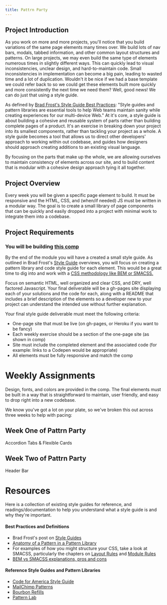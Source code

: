 ```yaml
---
title: Pattrn Party
---
```


## Project Introduction

As you work on more and more projects, you'll notice that you build variations of the same page elements many times over. We build lots of nav bars, modals, tabbed information, and other common layout structures and patterns. On large projects, we may even build the same type of elements numerous times in slightly different ways. This can quickly lead to visual inconsistencies, unclear design, and hard-to-maintain code. Small inconsistencies in implementation can become a big pain, leading to wasted time and a lot of duplication. Wouldn't it be nice if we had a base template we could refer back to so we could get these elements built more quickly and more consistently the next time we need them? Well, good news! We can do just that using a style guide.

As defined by [Brad Frost's Style Guide Best Practices](http://bradfrost.com/blog/post/style-guide-best-practices/): "Style guides and pattern libraries are essential tools to help Web teams maintain sanity while creating experiences for our multi-device Web." At it's core, a style guide is about building a cohesive and reusable system of parts rather than building complete pages of a product. It's an exercise in breaking down your project into its smallest components, rather than tackling your project as a whole. A style guide becomes a tool that allows us to direct other developers' approach to working within out codebase, and guides how designers should approach creating additions to an existing visual language.

By focusing on the parts that make up the whole, we are allowing ourselves to maintain consistency of elements across our site, and to build content that is modular with a cohesive design approach tying it all together.

## Project Overview

Every week you will be given a specific page element to build. It must be responsive and the HTML, CSS, and (when/if needed) JS must be written in a modular way. The goal is to create a small library of page components that can be quickly and easily dropped into a project with minimal work to integrate them into a codebase.

## Project Requirements

### You will be building [this comp](https://drive.google.com/file/d/0B_lPnjyMN6-CWklWcy1wUFA1SVE/view?usp=sharing)

By the end of the module you will have a created a small style guide. As outlined in Brad Frost's [Style Guide](http://bradfrost.com/blog/post/style-guides/) overviews, you will focus on creating a pattern library and code style guide for each element. This would be a great time to dig into and work with a [CSS methodology like BEM or SMACSS.](https://www.sitepoint.com/bem-smacss-advice-from-developers/)

Focus on semantic HTML, well organized and clear CSS, and DRY, well factored Javascript. Your final deliverable will be a gh-pages site displaying each of your solutions and the code for each, along with a README that includes a brief description of the elements so a developer new to your project can understand the intended use without further explanation.

Your final style guide deliverable must meet the following criteria:

- One-page site that must be live (on gh-pages, or Heroku if you want to be fancy)
- Each weekly exercise should be a section of the one-page site (as shown in comp)
- Site must include the completed element and the associated code (for example: links to a Codepen would be appropriate)
- All elements must be fully responsive and match the comp

# Weekly Assignments

Design, fonts, and colors are provided in the comp. The final elements must be built in a way that is straightforward to maintain, user friendly, and easy to drop right into a new codebase.

We know you've got a lot on your plate, so we've broken this out across three weeks to help with pacing:

## Week One of Pattrn Party

Accordion Tabs & Flexible Cards

## Week Two of Pattrn Party

Header Bar


# Resources

Here is a collection of existing style guides for reference, and readings/documentation to help you understand what a style guide is and why they're important.

#### Best Practices and Definitions
- Brad Frost's post on [Style Guides](http://bradfrost.com/blog/post/style-guides/)
- [Anatomy of a Pattern in a Pattern Library](http://bradfrost.com/blog/post/anatomy-of-a-pattern-in-a-pattern-library/)
- For examples of how you might structure your CSS, take a look at SMACSS, particularly the chapters on [Layout Rules](https://smacss.com/book/type-layout) and [Module Rules](https://smacss.com/book/type-module)
- [BEM vs SMACSS explanations, pros and cons](https://www.sitepoint.com/bem-smacss-advice-from-developers/)

#### Reference Style Guides and Pattern Libraries
- [Code for America Style Guide](http://codeforamerica.clearleft.com/)
- [MailChimp Patterns](http://ux.mailchimp.com/patterns/)
- [Bourbon Refills](http://refills.bourbon.io/)
- [Pattern Lab](http://patternlab.io/)
